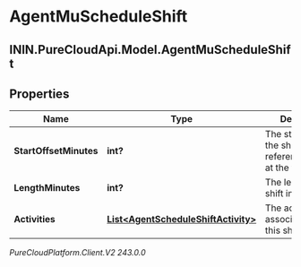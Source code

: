 # AgentMuScheduleShift

## ININ.PureCloudApi.Model.AgentMuScheduleShift

## Properties

|Name | Type | Description | Notes|
|------------ | ------------- | ------------- | -------------|
| **StartOffsetMinutes** | **int?** | The start offset of the shift, relative to referenceStartDate at the top level | |
| **LengthMinutes** | **int?** | The length of the shift in minutes | |
| **Activities** | [**List&lt;AgentScheduleShiftActivity&gt;**](AgentScheduleShiftActivity) | The activities associated with this shift | |



_PureCloudPlatform.Client.V2 243.0.0_
